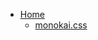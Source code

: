  - [Home](https://anonusr-dev.github.io/UserScripts/)  
   - [monokai.css](./Custom_Editor_CSS/theme/monokai.css)  
